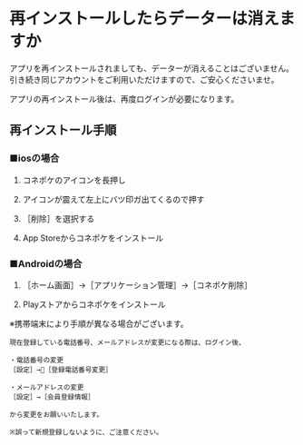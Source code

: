 # 再インストールしたらデーターは消えますか

アプリを再インストールされましても、データーが消えることはございません。  
引き続き同じアカウントをご利用いただけますので、ご安心くださいませ。

アプリの再インストール後は、再度ログインが必要になります。

## 再インストール手順

### ■iosの場合

1. コネポケのアイコンを長押し

1. アイコンが震えて左上にバツ印ガ出てくるので押す

1. ［削除］を選択する

1. App Storeからコネポケをインストール

### ■Androidの場合

1. ［ホーム画面］→［アプリケーション管理］→［コネポケ削除］

1. Playストアからコネポケをインストール

※携帯端末により手順が異なる場合がございます。

    現在登録している電話番号、メールアドレスが変更になる際は、ログイン後、

    ・電話番号の変更
    ［設定］→［登録電話番号変更］

    ・メールアドレスの変更
    ［設定］→［会員登録情報］

    から変更をお願いいたします。

    ※誤って新規登録しないように、ご注意ください。